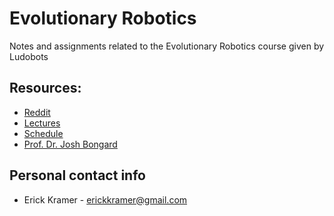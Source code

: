 # Evolutionary Robotics
Notes and assignments related to the Evolutionary Robotics course given by Ludobots

## Resources:
* [Reddit](https://www.reddit.com/r/ludobots/)
* [Lectures](https://www.youtube.com/playlist?list=PLAuiGdPEdw0iRhEnF5yPuqegKVjKktDni)
* [Schedule](https://docs.google.com/spreadsheets/d/1OqB8H8mnRn_NE2aKAbIgguCeWJJNjTPW0_6rJwj-xsg/edit#gid=0)
* [Prof. Dr. Josh Bongard](http://www.cs.uvm.edu/~jbongard/index.html)

## Personal contact info
* Erick Kramer - erickkramer@gmail.com

